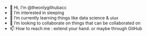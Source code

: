 - 👋 Hi, I’m @theonlygithubacc
- 👀 I’m interested in sleeping
- 🌱 I’m currently learning things like data science & uiux
- 💞️ I’m looking to collaborate on things that can be collaborated on
- 📫 How to reach me : extend your hand. or maybe through GitHub

<!---
theonlygithubacc/theonlygithubacc is a ✨ special ✨ repository because its `README.md` (this file) appears on your GitHub profile.
You can click the Preview link to take a look at your changes.
--->
